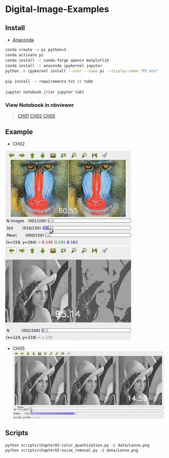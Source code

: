 # Digital-Image-Examples

## Install
* [Anaconda](https://www.anaconda.com/download/)

``` sh
conda create -n pi python=3
conda activate pi
conda install -c conda-forge opencv matplotlib
conda install -c anaconda ipykernel jupyter
python -m ipykernel install --user --name pi --display-name "PI env"

pip install -r requirements.txt // toDo

jupyter notebook //(or jupyter lab)
```

### View Notebook in nbviewer
> [CH01](https://nbviewer.jupyter.org/github/CarlosPena00/Digital-Image-Processing-Hands-On/blob/master/notebooks/chapter01.ipynb) [CH02](https://nbviewer.jupyter.org/github/CarlosPena00/Digital-Image-Processing-Hands-On/blob/master/notebooks/chapter02.ipynb) [CH05](https://nbviewer.jupyter.org/github/CarlosPena00/Digital-Image-Processing-Hands-On/blob/master/notebooks/chapter05.ipynb)

## Example
* CH02

![](data/ch02_noise.gif) ![](data/ch02_color.gif)

* CH05
![](data/ch05_adaptive.gif)

## Scripts


```
python scripts/chapter02-color_quantization.py -i data/Lenna.png
python scripts/chapter02-noise_removal.py -i data/Lenna.png
```
